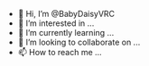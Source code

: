 - 👋 Hi, I’m @BabyDaisyVRC
- 👀 I’m interested in ...
- 🌱 I’m currently learning ...
- 💞️ I’m looking to collaborate on ...
- 📫 How to reach me ...

<!---
BabyDaisyVRC/BabyDaisyVRC is a ✨ special ✨ repository because its `README.md` (this file) appears on your GitHub profile.
You can click the Preview link to take a look at your changes.
--->
